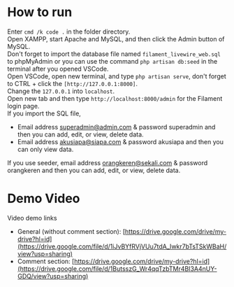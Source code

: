 # How to run
Enter ```cmd /k code .``` in the folder directory.<br>
Open XAMPP, start Apache and MySQL, and then click the Admin button of MySQL.<br>
Don't forget to import the database file named ```filament_livewire_web.sql``` to phpMyAdmin or you can use the command ```php artisan db:seed``` in the terminal after you opened VSCode.<br>
Open VSCode, open new terminal, and type ```php artisan serve```, don't forget to CTRL + click the ```[http://127.0.0.1:8000]```.<br>
Change the ```127.0.0.1``` into ```localhost```.<br>
Open new tab and then type ```http://localhost:8000/admin``` for the Filament login page.<br>
If you import the SQL file, 
- Email address superadmin@admin.com & password superadmin and then you can add, edit, or view, delete data.
- Email address akusiapa@siapa.com & password akusiapa and then you can only view data.<br>

If you use seeder, email address orangkeren@sekali.com & password orangkeren and then you can add, edit, or view, delete data.<br>


# Demo Video
Video demo links<br>
- General (without comment section): [https://drive.google.com/drive/my-drive?hl=id](https://drive.google.com/file/d/1iJvBYfRVjVUu7tdA_Iwkr7bTsTSkWBaH/view?usp=sharing)<br>
- Comment section: [https://drive.google.com/drive/my-drive?hl=id](https://drive.google.com/file/d/1ButsszG_Wr4qqTzbTMr4BI3A4nUY-GDQ/view?usp=sharing)
